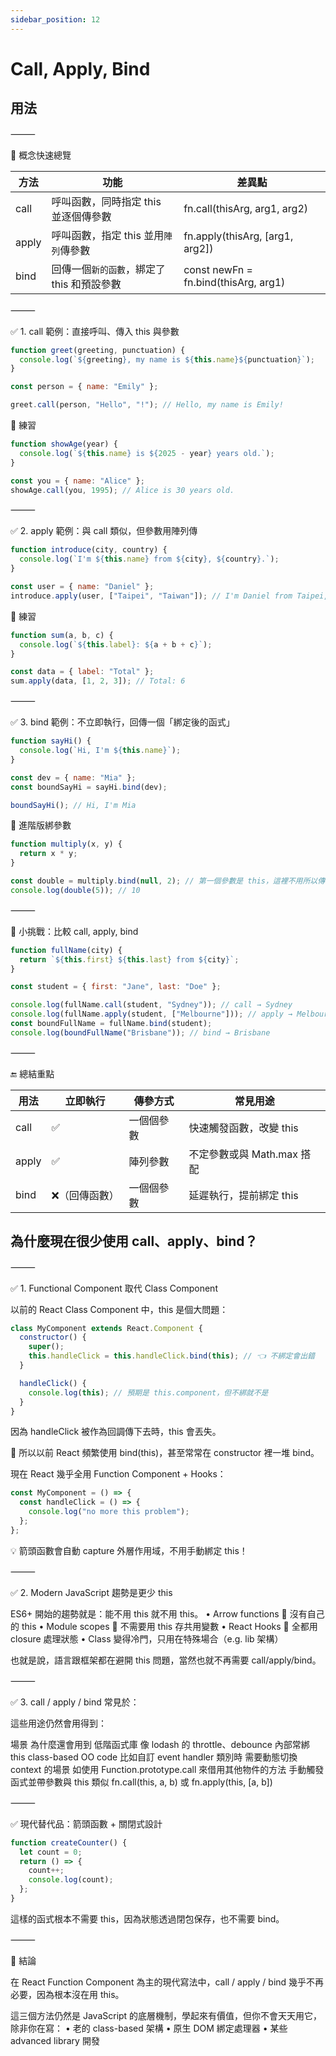 ```yaml
---
sidebar_position: 12
---
```


# Call, Apply, Bind

## 用法

⸻

🧠 概念快速總覽

| 方法  | 功能                                       | 差異點                               |
| ----- | ------------------------------------------ | ------------------------------------ |
| call  | 呼叫函數，同時指定 this 並逐個傳參數       | fn.call(thisArg, arg1, arg2)         |
| apply | 呼叫函數，指定 this 並用`陣列`傳參數       | fn.apply(thisArg, [arg1, arg2])      |
| bind  | 回傳一個`新的函數`，綁定了 this 和預設參數 | const newFn = fn.bind(thisArg, arg1) |

⸻

✅ 1. call 範例：直接呼叫、傳入 this 與參數

```js
function greet(greeting, punctuation) {
  console.log(`${greeting}, my name is ${this.name}${punctuation}`);
}

const person = { name: "Emily" };

greet.call(person, "Hello", "!"); // Hello, my name is Emily!
```

📝 練習

```js
function showAge(year) {
  console.log(`${this.name} is ${2025 - year} years old.`);
}

const you = { name: "Alice" };
showAge.call(you, 1995); // Alice is 30 years old.
```

⸻

✅ 2. apply 範例：與 call 類似，但參數用陣列傳

```js
function introduce(city, country) {
  console.log(`I'm ${this.name} from ${city}, ${country}.`);
}

const user = { name: "Daniel" };
introduce.apply(user, ["Taipei", "Taiwan"]); // I'm Daniel from Taipei, Taiwan.
```

📝 練習

```js
function sum(a, b, c) {
  console.log(`${this.label}: ${a + b + c}`);
}

const data = { label: "Total" };
sum.apply(data, [1, 2, 3]); // Total: 6
```

⸻

✅ 3. bind 範例：不立即執行，回傳一個「綁定後的函式」

```js
function sayHi() {
  console.log(`Hi, I'm ${this.name}`);
}

const dev = { name: "Mia" };
const boundSayHi = sayHi.bind(dev);

boundSayHi(); // Hi, I'm Mia
```

📝 進階版綁參數

```js
function multiply(x, y) {
  return x * y;
}

const double = multiply.bind(null, 2); // 第一個參數是 this，這裡不用所以傳 null
console.log(double(5)); // 10
```

⸻

🧪 小挑戰：比較 call, apply, bind

```js
function fullName(city) {
  return `${this.first} ${this.last} from ${city}`;
}

const student = { first: "Jane", last: "Doe" };

console.log(fullName.call(student, "Sydney")); // call → Sydney
console.log(fullName.apply(student, ["Melbourne"])); // apply → Melbourne
const boundFullName = fullName.bind(student);
console.log(boundFullName("Brisbane")); // bind → Brisbane
```

⸻

🔚 總結重點

| 用法  | 立即執行       | 傳參方式   | 常見用途                   |
| ----- | -------------- | ---------- | -------------------------- |
| call  | ✅             | 一個個參數 | 快速觸發函數，改變 this    |
| apply | ✅             | 陣列參數   | 不定參數或與 Math.max 搭配 |
| bind  | ❌（回傳函數） | 一個個參數 | 延遲執行，提前綁定 this    |

## 為什麼現在很少使用 call、apply、bind？

⸻

✅ 1. Functional Component 取代 Class Component

以前的 React Class Component 中，this 是個大問題：

```js
class MyComponent extends React.Component {
  constructor() {
    super();
    this.handleClick = this.handleClick.bind(this); // 👈 不綁定會出錯
  }

  handleClick() {
    console.log(this); // 預期是 this.component，但不綁就不是
  }
}
```

因為 handleClick 被作為回調傳下去時，this 會丟失。

🔁 所以以前 React 頻繁使用 bind(this)，甚至常常在 constructor 裡一堆 bind。

現在 React 幾乎全用 Function Component + Hooks：

```js
const MyComponent = () => {
  const handleClick = () => {
    console.log("no more this problem");
  };
};
```

💡 箭頭函數會自動 capture 外層作用域，不用手動綁定 this！

⸻

✅ 2. Modern JavaScript 趨勢是更少 this

ES6+ 開始的趨勢就是：能不用 this 就不用 this。
• Arrow functions 📌 沒有自己的 this
• Module scopes 📌 不需要用 this 存共用變數
• React Hooks 📌 全都用 closure 處理狀態
• Class 變得冷門，只用在特殊場合（e.g. lib 架構）

也就是說，語言跟框架都在避開 this 問題，當然也就不再需要 call/apply/bind。

⸻

✅ 3. call / apply / bind 常見於：

這些用途仍然會用得到：

場景 為什麼還會用到
低階函式庫 像 lodash 的 throttle、debounce 內部常綁 this
class-based OO code 比如自訂 event handler 類別時
需要動態切換 context 的場景 如使用 Function.prototype.call 來借用其他物件的方法
手動觸發函式並帶參數與 this 類似 fn.call(this, a, b) 或 fn.apply(this, [a, b])

⸻

✅ 現代替代品：箭頭函數 + 關閉式設計

```js
function createCounter() {
  let count = 0;
  return () => {
    count++;
    console.log(count);
  };
}
```

這樣的函式根本不需要 this，因為狀態透過閉包保存，也不需要 bind。

⸻

🎯 結論

在 React Function Component 為主的現代寫法中，call / apply / bind 幾乎不再必要，因為根本沒在用 this。

這三個方法仍然是 JavaScript 的底層機制，學起來有價值，但你不會天天用它，除非你在寫：
• 老的 class-based 架構
• 原生 DOM 綁定處理器
• 某些 advanced library 開發
